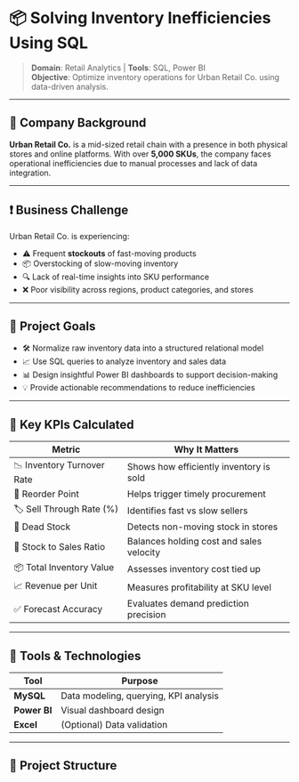 # 📦 Solving Inventory Inefficiencies Using SQL

> **Domain**: Retail Analytics | **Tools**: SQL, Power BI  
> **Objective**: Optimize inventory operations for Urban Retail Co. using data-driven analysis.

---

## 🏢 Company Background

**Urban Retail Co.** is a mid-sized retail chain with a presence in both physical stores and online platforms. With over **5,000 SKUs**, the company faces operational inefficiencies due to manual processes and lack of data integration.

---

## ❗ Business Challenge

Urban Retail Co. is experiencing:

- ⚠️ Frequent **stockouts** of fast-moving products
- 📦 Overstocking of slow-moving inventory
- 🔍 Lack of real-time insights into SKU performance
- ❌ Poor visibility across regions, product categories, and stores

---

## 🎯 Project Goals

- 🛠 Normalize raw inventory data into a structured relational model  
- 📈 Use SQL queries to analyze inventory and sales data  
- 📊 Design insightful Power BI dashboards to support decision-making  
- 💡 Provide actionable recommendations to reduce inefficiencies  

---

## 🔑 Key KPIs Calculated

| Metric                          | Why It Matters                                   |
|---------------------------------|--------------------------------------------------|
| 📉 Inventory Turnover Rate      | Shows how efficiently inventory is sold         |
| 🛒 Reorder Point                | Helps trigger timely procurement                |
| 🏷️ Sell Through Rate (%)       | Identifies fast vs slow sellers                 |
| 🧊 Dead Stock                   | Detects non-moving stock in stores              |
| 💸 Stock to Sales Ratio         | Balances holding cost and sales velocity        |
| 📦 Total Inventory Value        | Assesses inventory cost tied up                 |
| 📈 Revenue per Unit             | Measures profitability at SKU level             |
| ✅ Forecast Accuracy            | Evaluates demand prediction precision           |

---

## 🧰 Tools & Technologies

| Tool        | Purpose                             |
|-------------|-------------------------------------|
| **MySQL**   | Data modeling, querying, KPI analysis |
| **Power BI**| Visual dashboard design              |
| **Excel**   | (Optional) Data validation            |

---

## 📁 Project Structure

